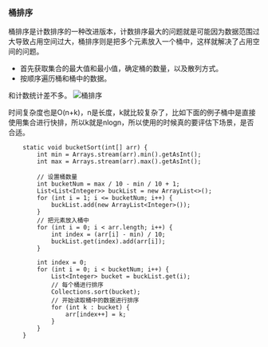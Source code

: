 ### 桶排序

桶排序是计数排序的一种改进版本，计数排序最大的问题就是可能因为数据范围过大导致占用空间过大，桶排序则是把多个元素放入一个桶中，这样就解决了占用空间的问题。
- 首先获取集合的最大值和最小值，确定桶的数量，以及散列方式。
- 按顺序遍历桶和桶中的数据。


和计数统计差不多。
![桶排序](https://github.com/nemolpsky/algorithm/raw/master/file/data/image/bucket_sort.png)


时间复杂度也是O(n+k)，n是长度，k就比较复杂了，比如下面的例子桶中是直接使用集合进行快排，所以k就是nlogn，所以使用的时候真的要评估下场景，是否合适。

```
    static void bucketSort(int[] arr) {
        int min = Arrays.stream(arr).min().getAsInt();
        int max = Arrays.stream(arr).max().getAsInt();

        // 设置桶数量
        int bucketNum = max / 10 - min / 10 + 1;
        List<List<Integer>> buckList = new ArrayList<>();
        for (int i = 1; i <= bucketNum; i++) {
            buckList.add(new ArrayList<Integer>());
        }
        // 把元素放入桶中
        for (int i = 0; i < arr.length; i++) {
            int index = (arr[i] - min) / 10;
            buckList.get(index).add(arr[i]);
        }

        int index = 0;
        for (int i = 0; i < bucketNum; i++) {
            List<Integer> bucket = buckList.get(i);
            // 每个桶进行排序
            Collections.sort(bucket);
            // 开始读取桶中的数据进行排序
            for (int k : bucket) {
                arr[index++] = k;
            }
        }
    }
```